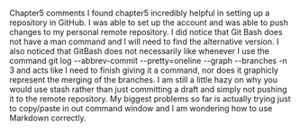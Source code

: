 Chapter5 comments
I found chapter5 incredibly helpful in setting up a repository in GitHub. I was able to set up the account and was able to push changes to my personal remote repository. I did notice that Git Bash does not have a man command and I will need to find the alternative version. I also noticed that GitBash does not necessarily like whenever I use the command git log --abbrev-commit --pretty=oneline --graph --branches -n 3 and acts like I need to finish giving it a command, nor does it graphicly represent the merging of the branches. I am still a little hazy on why you would use stash rather than just committing a draft and simply not pushing it to the remote repository. My biggest problems so far is actually trying just to copy/paste in out command window and I am wondering how to use Markdown correctly.
